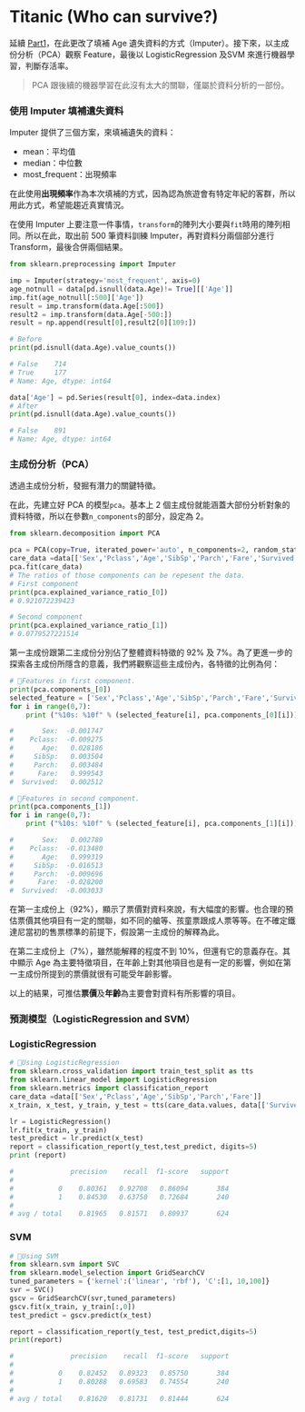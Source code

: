 # Titanic (Who can survive?)

延續 [Part1](https://github.com/YanHaoChen/Machine-Learning-and-Data-Mining/blob/master/titanic/part1.md)，在此更改了填補 Age 遺失資料的方式（Imputer）。接下來，以主成份分析（PCA）觀察 Feature，最後以 LogisticRegression 及SVM 來進行機器學習，判斷存活率。

> PCA 跟後續的機器學習在此沒有太大的關聯，僅屬於資料分析的一部份。

### 使用 Imputer 填補遺失資料
Imputer 提供了三個方案，來填補遺失的資料：

* mean：平均值
* median：中位數
* most_frequent：出現頻率

在此使用**出現頻率**作為本次填補的方式，因為認為旅遊會有特定年紀的客群，所以用此方式，希望能趨近真實情況。

在使用 Imputer 上要注意一件事情，`transform`的陣列大小要與`fit`時用的陣列相同。所以在此，取出前 500 筆資料訓練 Imputer，再對資料分兩個部分進行 Transform，最後合併兩個結果。

```python
from sklearn.preprocessing import Imputer

imp = Imputer(strategy='most_frequent', axis=0)
age_notnull = data[pd.isnull(data.Age)!= True][['Age']]
imp.fit(age_notnull[:500]['Age'])
result = imp.transform(data.Age[:500])
result2 = imp.transform(data.Age[-500:])
result = np.append(result[0],result2[0][109:])

# Before
print(pd.isnull(data.Age).value_counts())

# False    714
# True     177
# Name: Age, dtype: int64

data['Age'] = pd.Series(result[0], index=data.index)
# After
print(pd.isnull(data.Age).value_counts())

# False    891
# Name: Age, dtype: int64
```
### 主成份分析（PCA）

透過主成份分析，發掘有潛力的關鍵特徵。

在此，先建立好 PCA 的模型`pca`。基本上 2 個主成份就能涵蓋大部份分析對象的資料特徵，所以在參數`n_components`的部分，設定為 2。

```python
from sklearn.decomposition import PCA

pca = PCA(copy=True, iterated_power='auto', n_components=2, random_state=None,svd_solver='auto', tol=0.0, whiten=False)
care_data =data[['Sex','Pclass','Age','SibSp','Parch','Fare','Survived']] 
pca.fit(care_data)
# The ratios of those components can be repesent the data.
# First component
print(pca.explained_variance_ratio_[0])
# 0.921072239423

# Second component
print(pca.explained_variance_ratio_[1])
# 0.0779527221514
```

第一主成份跟第二主成份分別佔了整體資料特徵的 92% 及 7%。為了更進一步的探索各主成份所隱含的意義，我們將觀察這些主成份內，各特徵的比例為何：

```python
# Features in first component.
print(pca.components_[0])
selected_feature = ['Sex','Pclass','Age','SibSp','Parch','Fare','Survived']
for i in range(0,7):
    print ("%10s: %10f" % (selected_feature[i], pca.components_[0][i]))

#       Sex:  -0.001747
#    Pclass:  -0.009275
#       Age:   0.028186
#     SibSp:   0.003504
#     Parch:   0.003484
#      Fare:   0.999543
#  Survived:   0.002512

# Features in second component.
print(pca.components_[1])
for i in range(0,7):
    print ("%10s: %10f" % (selected_feature[i], pca.components_[1][i]))

#       Sex:   0.002789
#    Pclass:  -0.013480
#       Age:   0.999319
#     SibSp:  -0.016513
#     Parch:  -0.009696
#      Fare:  -0.028200
#  Survived:  -0.003033
```
在第一主成份上（92%），顯示了票價對資料來說，有大幅度的影響。也合理的預估票價其他項目有一定的關聯，如不同的艙等、孩童票跟成人票等等。在不確定鐵達尼當初的售票標準的前提下，假設第一主成份的解釋為此。

在第二主成份上（7%），雖然能解釋的程度不到 10%，但還有它的意義存在。其中顯示 Age 為主要特徵項目，在年齡上對其他項目也是有一定的影響，例如在第一主成份所提到的票價就很有可能受年齡影響。

以上的結果，可推估**票價**及**年齡**為主要會對資料有所影響的項目。

### 預測模型（LogisticRegression and SVM）


### LogisticRegression
```python
# Using LogisticRegression
from sklearn.cross_validation import train_test_split as tts
from sklearn.linear_model import LogisticRegression
from sklearn.metrics import classification_report
care_data =data[['Sex','Pclass','Age','SibSp','Parch','Fare']] 
x_train, x_test, y_train, y_test = tts(care_data.values, data[['Survived']].values, test_size=0.7, random_state=5)

lr = LogisticRegression()
lr.fit(x_train, y_train)
test_predict = lr.predict(x_test)
report = classification_report(y_test,test_predict, digits=5)
print (report)

#              precision    recall  f1-score   support
#
#           0    0.80361   0.92708   0.86094       384
#           1    0.84530   0.63750   0.72684       240
#
# avg / total    0.81965   0.81571   0.80937       624
```

### SVM

```python
# Using SVM
from sklearn.svm import SVC
from sklearn.model_selection import GridSearchCV
tuned_parameters = {'kernel':('linear', 'rbf'), 'C':[1, 10,100]}
svr = SVC()
gscv = GridSearchCV(svr,tuned_parameters)
gscv.fit(x_train, y_train[:,0])
test_predict = gscv.predict(x_test)

report = classification_report(y_test, test_predict,digits=5)
print(report)

#              precision    recall  f1-score   support
#
#           0    0.82452   0.89323   0.85750       384
#           1    0.80288   0.69583   0.74554       240
#
# avg / total    0.81620   0.81731   0.81444       624
```


